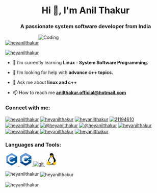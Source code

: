 <h1 align="center">Hi 👋, I'm Anil Thakur</h1>
<h3 align="center">A passionate system software developer from India</h3>

<img align="right" alt="Coding" width="400" src="https://miro.medium.com/v2/resize:fit:1360/0*7Q3yvSIv_t0ioJ-Z.gif">

<p align="left"> <a href="https://github.com/ryo-ma/github-profile-trophy"><img src="https://github-profile-trophy.vercel.app/?username=heyanilthakur" alt="heyanilthakur" /></a> </p>

<p align="left"> <a href="https://twitter.com/heyanilthakur" target="blank"><img src="https://img.shields.io/twitter/follow/heyanilthakur?logo=twitter&style=for-the-badge" alt="heyanilthakur" /></a> </p>

- 🌱 I’m currently learning **Linux - System Software Programming.**

- 🤝 I’m looking for help with **advance c++ topics.**

- 💬 Ask me about **linux and c++**

- 📫 How to reach me **anilthakur.official@hotmail.com**

<h3 align="left">Connect with me:</h3>
<p align="left">
<a href="https://dev.to/heyanilthakur" target="blank"><img align="center" src="https://raw.githubusercontent.com/rahuldkjain/github-profile-readme-generator/master/src/images/icons/Social/devto.svg" alt="heyanilthakur" height="30" width="40" /></a>
<a href="https://twitter.com/heyanilthakur" target="blank"><img align="center" src="https://raw.githubusercontent.com/rahuldkjain/github-profile-readme-generator/master/src/images/icons/Social/twitter.svg" alt="heyanilthakur" height="30" width="40" /></a>
<a href="https://linkedin.com/in/heyanilthakur" target="blank"><img align="center" src="https://raw.githubusercontent.com/rahuldkjain/github-profile-readme-generator/master/src/images/icons/Social/linked-in-alt.svg" alt="heyanilthakur" height="30" width="40" /></a>
<a href="https://stackoverflow.com/users/21194610" target="blank"><img align="center" src="https://raw.githubusercontent.com/rahuldkjain/github-profile-readme-generator/master/src/images/icons/Social/stack-overflow.svg" alt="21194610" height="30" width="40" /></a>
<a href="https://instagram.com/heyanilthakur" target="blank"><img align="center" src="https://raw.githubusercontent.com/rahuldkjain/github-profile-readme-generator/master/src/images/icons/Social/instagram.svg" alt="heyanilthakur" height="30" width="40" /></a>
<a href="https://hashnode.com/@heyanilthakur" target="blank"><img align="center" src="https://raw.githubusercontent.com/rahuldkjain/github-profile-readme-generator/master/src/images/icons/Social/hashnode.svg" alt="@heyanilthakur" height="30" width="40" /></a>
<a href="https://medium.com/@heyanilthakur" target="blank"><img align="center" src="https://raw.githubusercontent.com/rahuldkjain/github-profile-readme-generator/master/src/images/icons/Social/medium.svg" alt="@heyanilthakur" height="30" width="40" /></a>
<a href="https://www.codechef.com/users/heyanilthakur" target="blank"><img align="center" src="https://cdn.jsdelivr.net/npm/simple-icons@3.1.0/icons/codechef.svg" alt="heyanilthakur" height="30" width="40" /></a>
<a href="https://www.hackerrank.com/heyanilthakur" target="blank"><img align="center" src="https://raw.githubusercontent.com/rahuldkjain/github-profile-readme-generator/master/src/images/icons/Social/hackerrank.svg" alt="heyanilthakur" height="30" width="40" /></a>
<a href="https://codeforces.com/profile/heyanilthakur" target="blank"><img align="center" src="https://raw.githubusercontent.com/rahuldkjain/github-profile-readme-generator/master/src/images/icons/Social/codeforces.svg" alt="heyanilthakur" height="30" width="40" /></a>
<a href="https://www.leetcode.com/heyanilthakur" target="blank"><img align="center" src="https://raw.githubusercontent.com/rahuldkjain/github-profile-readme-generator/master/src/images/icons/Social/leet-code.svg" alt="heyanilthakur" height="30" width="40" /></a>
</p>

<h3 align="left">Languages and Tools:</h3>
<p align="left"> <a href="https://www.cprogramming.com/" target="_blank" rel="noreferrer"> <img src="https://raw.githubusercontent.com/devicons/devicon/master/icons/c/c-original.svg" alt="c" width="40" height="40"/> </a> <a href="https://www.w3schools.com/cpp/" target="_blank" rel="noreferrer"> <img src="https://raw.githubusercontent.com/devicons/devicon/master/icons/cplusplus/cplusplus-original.svg" alt="cplusplus" width="40" height="40"/> </a> <a href="https://git-scm.com/" target="_blank" rel="noreferrer"> <img src="https://www.vectorlogo.zone/logos/git-scm/git-scm-icon.svg" alt="git" width="40" height="40"/> </a> <a href="https://www.linux.org/" target="_blank" rel="noreferrer"> <img src="https://raw.githubusercontent.com/devicons/devicon/master/icons/linux/linux-original.svg" alt="linux" width="40" height="40"/> </a> </p>

<p><img align="left" src="https://github-readme-stats.vercel.app/api/top-langs?username=heyanilthakur&show_icons=true&locale=en&layout=compact" alt="heyanilthakur" /></p>

<p>&nbsp;<img align="center" src="https://github-readme-stats.vercel.app/api?username=heyanilthakur&show_icons=true&locale=en" alt="heyanilthakur" /></p>

<p><img align="center" src="https://github-readme-streak-stats.herokuapp.com/?user=heyanilthakur&" alt="heyanilthakur" /></p>
